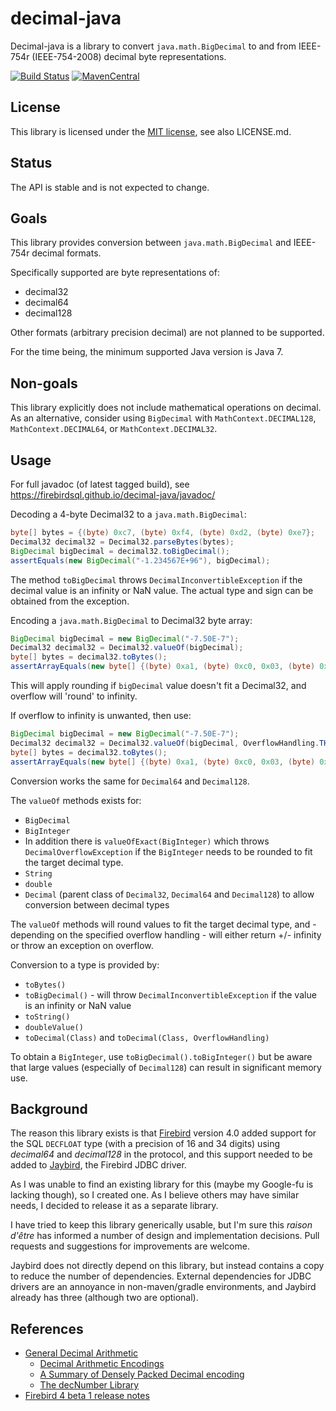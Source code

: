 decimal-java
============

Decimal-java is a library to convert `java.math.BigDecimal` to and from 
IEEE-754r (IEEE-754-2008) decimal byte representations.

[![Build Status](https://travis-ci.com/FirebirdSQL/decimal-java.svg?branch=master)](https://travis-ci.com/FirebirdSQL/decimal-java)
[![MavenCentral](https://maven-badges.herokuapp.com/maven-central/org.firebirdsql/decimal-java/badge.svg)](https://maven-badges.herokuapp.com/maven-central/org.firebirdsql/decimal-java/)

License
-------

This library is licensed under the [MIT license](https://opensource.org/licenses/MIT),
see also LICENSE.md.

Status
------

The API is stable and is not expected to change.

Goals
-----

This library provides conversion between `java.math.BigDecimal` and  IEEE-754r 
decimal formats.

Specifically supported are byte representations of:

- decimal32
- decimal64
- decimal128

Other formats (arbitrary precision decimal) are not planned to be supported.

For the time being, the minimum supported Java version is Java 7.

Non-goals
---------

This library explicitly does not include mathematical operations on decimal.
As an alternative, consider using `BigDecimal` with `MathContext.DECIMAL128`,
`MathContext.DECIMAL64`, or `MathContext.DECIMAL32`.

Usage
-----

For full javadoc (of latest tagged build), see https://firebirdsql.github.io/decimal-java/javadoc/

Decoding a 4-byte Decimal32 to a `java.math.BigDecimal`:

```java
byte[] bytes = {(byte) 0xc7, (byte) 0xf4, (byte) 0xd2, (byte) 0xe7};
Decimal32 decimal32 = Decimal32.parseBytes(bytes);
BigDecimal bigDecimal = decimal32.toBigDecimal();
assertEquals(new BigDecimal("-1.234567E+96"), bigDecimal);
```

The method `toBigDecimal` throws `DecimalInconvertibleException` if the decimal
value is an infinity or NaN value. The actual type and sign can be obtained from
the exception.

Encoding a `java.math.BigDecimal` to Decimal32 byte array:

```java
BigDecimal bigDecimal = new BigDecimal("-7.50E-7");
Decimal32 decimal32 = Decimal32.valueOf(bigDecimal);
byte[] bytes = decimal32.toBytes();
assertArrayEquals(new byte[] {(byte) 0xa1, (byte) 0xc0, 0x03, (byte) 0xd0}, bytes);
```

This will apply rounding if `bigDecimal` value doesn't fit a Decimal32, and
overflow will 'round' to infinity.

If overflow to infinity is unwanted, then use:

```java
BigDecimal bigDecimal = new BigDecimal("-7.50E-7");
Decimal32 decimal32 = Decimal32.valueOf(bigDecimal, OverflowHandling.THROW_EXCEPTION);
byte[] bytes = decimal32.toBytes();
assertArrayEquals(new byte[] {(byte) 0xa1, (byte) 0xc0, 0x03, (byte) 0xd0}, bytes);
```

Conversion works the same for `Decimal64` and `Decimal128`.

The `valueOf` methods exists for:

- `BigDecimal`
- `BigInteger`
 - In addition there is `valueOfExact(BigInteger)` which throws 
 `DecimalOverflowException` if the `BigInteger` needs to be rounded to fit the
 target decimal type.
- `String`
- `double`
- `Decimal` (parent class of `Decimal32`, `Decimal64` and `Decimal128`) to allow
conversion between decimal types

The `valueOf` methods will round values to fit the target decimal type, and -
depending on the specified overflow handling - will either return +/- infinity
or throw an exception on overflow.

Conversion to a type is provided by:

- `toBytes()`
- `toBigDecimal()` - will throw `DecimalInconvertibleException` if the value is
an infinity or NaN value
- `toString()`
- `doubleValue()`
- `toDecimal(Class)` and `toDecimal(Class, OverflowHandling)`

To obtain a `BigInteger`, use `toBigDecimal().toBigInteger()` but be aware that 
large values (especially of `Decimal128`) can result in significant memory use. 

Background
----------

The reason this library exists is that [Firebird](https://www.firebirdsql.org/) 
version 4.0 added support for the SQL `DECFLOAT` type (with a precision of 16 
and 34 digits) using _decimal64_ and _decimal128_ in the protocol, and this 
support needed to be added to [Jaybird](https://github.com/FirebirdSQL/jaybird), 
the Firebird JDBC driver.

As I was unable to find an existing library for this (maybe my Google-fu is
lacking though), so I created one. As I believe others may have similar needs, I 
decided to release it as a separate library.

I have tried to keep this library generically usable, but I'm sure this 
_raison d'être_ has informed a number of design and implementation decisions. 
Pull requests and suggestions for improvements are welcome.

Jaybird does not directly depend on this library, but instead contains a copy to
reduce the number of dependencies. External dependencies for JDBC drivers are
an annoyance in non-maven/gradle environments, and Jaybird already has three 
(although two are optional).

References
----------

-   [General Decimal Arithmetic](http://speleotrove.com/decimal/)
    -   [Decimal Arithmetic Encodings](http://speleotrove.com/decimal/decbits.html)
    -   [A Summary of Densely Packed Decimal encoding](http://speleotrove.com/decimal/DPDecimal.html)
    -   [The decNumber Library](http://speleotrove.com/decimal/decnumber.html)
-   [Firebird 4 beta 1 release notes](http://web.firebirdsql.org/downloads/prerelease/v40beta1/Firebird-4.0.0_Beta1-ReleaseNotes.pdf)

 